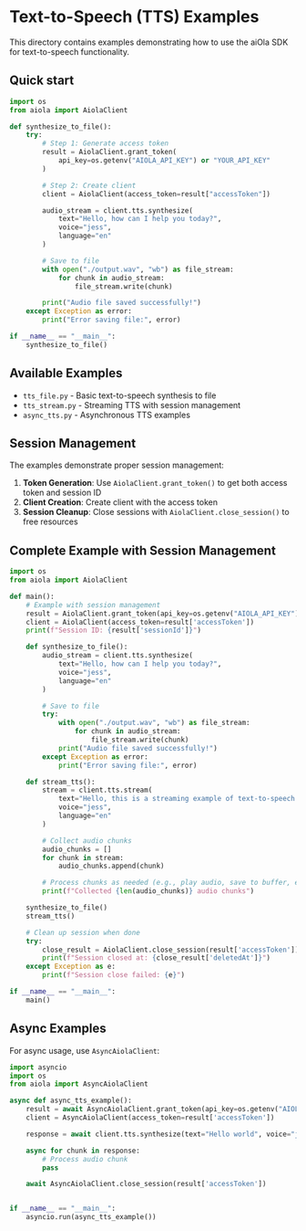 # Text-to-Speech (TTS) Examples

This directory contains examples demonstrating how to use the aiOla SDK for text-to-speech functionality.

## Quick start

<!--snippet;tts;quickstart-->
```python
import os
from aiola import AiolaClient

def synthesize_to_file():
    try:
        # Step 1: Generate access token
        result = AiolaClient.grant_token(
            api_key=os.getenv("AIOLA_API_KEY") or "YOUR_API_KEY"
        )

        # Step 2: Create client
        client = AiolaClient(access_token=result["accessToken"])

        audio_stream = client.tts.synthesize(
            text="Hello, how can I help you today?",
            voice="jess",
            language="en"
        )

        # Save to file
        with open("./output.wav", "wb") as file_stream:
            for chunk in audio_stream:
                file_stream.write(chunk)

        print("Audio file saved successfully!")
    except Exception as error:
        print("Error saving file:", error)

if __name__ == "__main__":
    synthesize_to_file()
```

## Available Examples

- `tts_file.py` - Basic text-to-speech synthesis to file
- `tts_stream.py` - Streaming TTS with session management
- `async_tts.py` - Asynchronous TTS examples

## Session Management

The examples demonstrate proper session management:

1. **Token Generation**: Use `AiolaClient.grant_token()` to get both access token and session ID
2. **Client Creation**: Create client with the access token
3. **Session Cleanup**: Close sessions with `AiolaClient.close_session()` to free resources

## Complete Example with Session Management

```python
import os
from aiola import AiolaClient

def main():
    # Example with session management
    result = AiolaClient.grant_token(api_key=os.getenv("AIOLA_API_KEY"))
    client = AiolaClient(access_token=result['accessToken'])
    print(f"Session ID: {result['sessionId']}")

    def synthesize_to_file():
        audio_stream = client.tts.synthesize(
            text="Hello, how can I help you today?",
            voice="jess",
            language="en"
        )

        # Save to file
        try:
            with open("./output.wav", "wb") as file_stream:
                for chunk in audio_stream:
                    file_stream.write(chunk)
            print("Audio file saved successfully!")
        except Exception as error:
            print("Error saving file:", error)

    def stream_tts():
        stream = client.tts.stream(
            text="Hello, this is a streaming example of text-to-speech synthesis.",
            voice="jess",
            language="en"
        )

        # Collect audio chunks
        audio_chunks = []
        for chunk in stream:
            audio_chunks.append(chunk)

        # Process chunks as needed (e.g., play audio, save to buffer, etc.)
        print(f"Collected {len(audio_chunks)} audio chunks")

    synthesize_to_file()
    stream_tts()

    # Clean up session when done
    try:
        close_result = AiolaClient.close_session(result['accessToken'])
        print(f"Session closed at: {close_result['deletedAt']}")
    except Exception as e:
        print(f"Session close failed: {e}")

if __name__ == "__main__":
    main()
```

## Async Examples

For async usage, use `AsyncAiolaClient`:

```python
import asyncio
import os
from aiola import AsyncAiolaClient

async def async_tts_example():
    result = await AsyncAiolaClient.grant_token(api_key=os.getenv("AIOLA_API_KEY"))
    client = AsyncAiolaClient(access_token=result['accessToken'])

    response = await client.tts.synthesize(text="Hello world", voice="jess", language="en")

    async for chunk in response:
        # Process audio chunk
        pass

    await AsyncAiolaClient.close_session(result['accessToken'])


if __name__ == "__main__":
    asyncio.run(async_tts_example())
```

